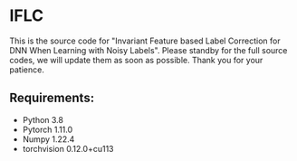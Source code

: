 # IFLC
This is the source code for "Invariant Feature based Label Correction for DNN When Learning with Noisy Labels". Please standby for the full source codes, we will update them as soon as possible. Thank you for your patience.

## Requirements:
- Python 3.8
- Pytorch 1.11.0
- Numpy 1.22.4
- torchvision 0.12.0+cu113
